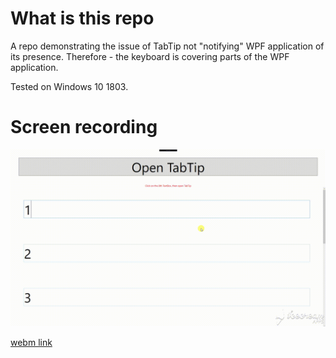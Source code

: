 # What is this repo

A repo demonstrating the issue of TabTip not "notifying" WPF application of its presence.
Therefore - the keyboard is covering parts of the WPF application.

Tested on Windows 10 1803.


# Screen recording

![gif](/Example/TabTip_issue_in_fullscreen.gif)

[webm link](/Example/TabTip_issue_in_fullscreen.webm)
